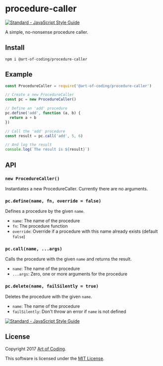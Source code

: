 # procedure-caller

[![Standard - JavaScript Style Guide](https://img.shields.io/badge/code%20style-standard-brightgreen.svg)](http://standardjs.com/)

A simple, no-nonsense procedure caller.

## Install

```
npm i @art-of-coding/procedure-caller
```

## Example

```js
const ProcedureCaller = require('@art-of-coding/procedure-caller')

// Create a new ProcedureCaller
const pc = new ProcedureCaller()

// Define an 'add' procedure
pc.define('add', function (a, b) {
  return a + b
})

// Call the 'add' procedure
const result = pc.call('add', 5, 6)

// And log the result
console.log(`The result is ${result}`)
```

## API

### `new ProcedureCaller()`

Instantiates a new ProcedureCaller. Currently there are no arguments.

### `pc.define(name, fn, override = false)`

Defines a procedure by the given `name`.

* `name`: The name of the procedure
* `fn`: The procedure function
* `override`: Override if a procedure with this name already exists (default `false`)

### `pc.call(name, ...args)`

Calls the procedure with the given `name` and returns the result.

* `name`: The name of the procedure
* `...args`: Zero, one or more arguments for the procedure

### `pc.delete(name, failSilently = true)`

Deletes the procedure with the given `name`.

* `name`: The name of the procedure
* `failSilently`: Don't throw an error if `name` is not defined

[![Standard - JavaScript Style Guide](https://img.shields.io/badge/code%20style-standard-brightgreen.svg)](http://standardjs.com/)

## License

Copyright 2017 [Art of Coding](http://artofcoding.nl).

This software is licensed under the [MIT License](LICENSE).
